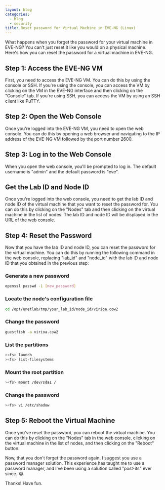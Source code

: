 ```yaml
---
layout: blog
categories:
  - blog
  - security
title: Reset password for Virtual Machine in EVE-NG (Linux)
---
```


What happens when you forget the password for your virtual machine in EVE-NG? You can't just reset it like you would on a physical machine. Here's how you can reset the password for a virtual machine in EVE-NG.

## Step 1: Access the EVE-NG VM

First, you need to access the EVE-NG VM. You can do this by using the console or SSH. If you're using the console, you can access the VM by clicking on the VM in the EVE-NG interface and then clicking on the "Console" tab. If you're using SSH, you can access the VM by using an SSH client like PuTTY.

## Step 2: Open the Web Console

Once you're logged into the EVE-NG VM, you need to open the web console. You can do this by opening a web browser and navigating to the IP address of the EVE-NG VM followed by the port number 2600. 

## Step 3: Log in to the Web Console

When you open the web console, you'll be prompted to log in. The default username is "admin" and the default password is "eve".

## Get the Lab ID and Node ID

Once you're logged into the web console, you need to get the lab ID and node ID of the virtual machine that you want to reset the password for. You can do this by clicking on the "Nodes" tab and then clicking on the virtual machine in the list of nodes. The lab ID and node ID will be displayed in the URL of the web console.

## Step 4: Reset the Password

Now that you have the lab ID and node ID, you can reset the password for the virtual machine. You can do this by running the following command in the web console, replacing "lab_id" and "node_id" with the lab ID and node ID that you obtained in the previous step:

### Generate a new password

```bash
openssl passwd -1 [new_password]
``` 

### Locate the node's configuration file

```bash
cd /opt/unetlab/tmp/your_lab_id/node_id/virioa.cow2
```

### Change the password

```bash
guestfish -a virioa.cow2
```

### List the partitions

```bash
><fs> launch
><fs> list-filesystems
```

### Mount the root partition

```bash
><fs> mount /dev/sda1 /
```

### Change the password

```bash
><fs> vi /etc/shadow
```

## Step 5: Reboot the Virtual Machine

Once you've reset the password, you can reboot the virtual machine. You can do this by clicking on the "Nodes" tab in the web console, clicking on the virtual machine in the list of nodes, and then clicking on the "Reboot" button.


Now, that you don't forget the password again, I suggest you use a password manager solution. This experience has taught me to use a password manager, and I've been using a solution called "post-its" ever since. 😂

Thanks! Have fun. 